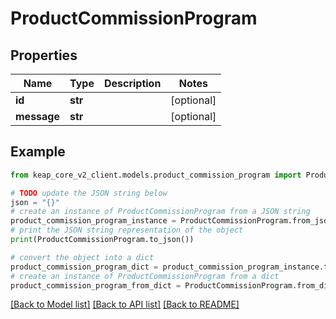 # ProductCommissionProgram


## Properties

Name | Type | Description | Notes
------------ | ------------- | ------------- | -------------
**id** | **str** |  | [optional] 
**message** | **str** |  | [optional] 

## Example

```python
from keap_core_v2_client.models.product_commission_program import ProductCommissionProgram

# TODO update the JSON string below
json = "{}"
# create an instance of ProductCommissionProgram from a JSON string
product_commission_program_instance = ProductCommissionProgram.from_json(json)
# print the JSON string representation of the object
print(ProductCommissionProgram.to_json())

# convert the object into a dict
product_commission_program_dict = product_commission_program_instance.to_dict()
# create an instance of ProductCommissionProgram from a dict
product_commission_program_from_dict = ProductCommissionProgram.from_dict(product_commission_program_dict)
```
[[Back to Model list]](../README.md#documentation-for-models) [[Back to API list]](../README.md#documentation-for-api-endpoints) [[Back to README]](../README.md)


